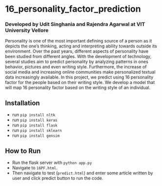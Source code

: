 # 16_personality_factor_prediction
### Developed by Udit Singhania and Rajendra Agarwal at VIT University Vellore

Personality is one of the most important defining source of a person as it depicts the one’s thinking, acting and interpreting ability towards outside its environment. Over the past years, different aspects of personality have been studied from different angles. With the development of technology, several studies aim to predict personality by analyzing patterns in ones behavior, pictures and even writing style. Furthermore, the increase of social media and increasing online communities make
personalized textual data increasingly available. In this project, we predict using 16 personality factor for the people based on their writing style. We develop a model that will map 16 personality factor based on the writing style of an individual.

## Installation

-  run `pip install nltk` 
-  run `pip install keras`
-  run `pip install flask`
-  run `pip install sklearn`
-  run `pip install gensim`

## How to Run

-  Run the flask server with `python app.py`
-  Navigate to `16PF.html`.
-  Then navigate to test (`predict.html`) and enter some article written by user and click predict button to run the code.
